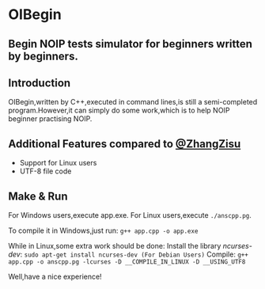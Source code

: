 # OIBegin
## Begin NOIP tests simulator for beginners written by beginners.


## Introduction
OIBegin,written by C++,executed in command lines,is still a semi-completed program.However,it can simply do some work,which is to help NOIP beginner practising NOIP.


## Additional Features compared to [@ZhangZisu](https://github.com/ZhangZisu/OIBegin)
+ Support for Linux users
+ UTF-8 file code


## Make & Run
For Windows users,execute app.exe.
For Linux users,execute ```./anscpp.pg```.


To compile it in Windows,just run:
    ```g++ app.cpp -o app.exe```


While in Linux,some extra work should be done:
    Install the library *ncurses-dev*:
        ```sudo apt-get install ncurses-dev (For Debian Users)```
    Compile:
        ```g++ app.cpp -o anscpp.pg -lcurses -D __COMPILE_IN_LINUX -D __USING_UTF8```


Well,have a nice experience!
